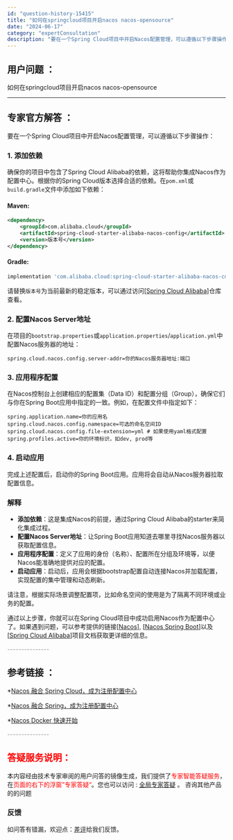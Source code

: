 ```yaml
---
id: "question-history-15415"
title: "如何在springcloud项目开启nacos nacos-opensource"
date: "2024-06-17"
category: "expertConsultation"
description: "要在一个Spring Cloud项目中开启Nacos配置管理，可以遵循以下步骤操作：### 1. 添加依赖确保你的项目中包含了Spring Cloud Alibaba的依赖，这将帮助你集成Nacos作为配置中心。根据你的Spring Cloud版本选择合适的依赖。在`pom.xml`或`build."
---
```


## 用户问题 ： 
 如何在springcloud项目开启nacos nacos-opensource 

---------------
## 专家官方解答 ：

要在一个Spring Cloud项目中开启Nacos配置管理，可以遵循以下步骤操作：

### 1. 添加依赖

确保你的项目中包含了Spring Cloud Alibaba的依赖，这将帮助你集成Nacos作为配置中心。根据你的Spring Cloud版本选择合适的依赖。在`pom.xml`或`build.gradle`文件中添加如下依赖：

#### Maven:
```xml
<dependency>
    <groupId>com.alibaba.cloud</groupId>
    <artifactId>spring-cloud-starter-alibaba-nacos-config</artifactId>
    <version>版本号</version>
</dependency>
```

#### Gradle:
```groovy
implementation 'com.alibaba.cloud:spring-cloud-starter-alibaba-nacos-config:版本号'
```
请替换`版本号`为当前最新的稳定版本，可以通过访问[[Spring Cloud Alibaba]](https://github.com/alibaba/spring-cloud-alibaba)仓库查看。

### 2. 配置Nacos Server地址

在项目的`bootstrap.properties`或`application.properties`/`application.yml`中配置Nacos服务器的地址：

```properties
spring.cloud.nacos.config.server-addr=你的Nacos服务器地址:端口
```

### 3. 应用程序配置

在Nacos控制台上创建相应的配置集（Data ID）和配置分组（Group），确保它们与你在Spring Boot应用中指定的一致。例如，在配置文件中指定如下：

```properties
spring.application.name=你的应用名
spring.cloud.nacos.config.namespace=可选的命名空间ID
spring.cloud.nacos.config.file-extension=yml # 如果使用yaml格式配置
spring.profiles.active=你的环境标识，如dev, prod等
```

### 4. 启动应用

完成上述配置后，启动你的Spring Boot应用。应用将会自动从Nacos服务器拉取配置信息。

### 解释

- **添加依赖**：这是集成Nacos的前提，通过Spring Cloud Alibaba的starter来简化集成过程。
- **配置Nacos Server地址**：让Spring Boot应用知道去哪里寻找Nacos服务器以获取配置信息。
- **应用程序配置**：定义了应用的身份（名称）、配置所在分组及环境等，以便Nacos能准确地提供对应的配置。
- **启动应用**：启动后，应用会根据bootstrap配置自动连接Nacos并加载配置，实现配置的集中管理和动态刷新。

请注意，根据实际场景调整配置项，比如命名空间的使用是为了隔离不同环境或业务的配置。

通过以上步骤，你就可以在Spring Cloud项目中成功启用Nacos作为配置中心了。如果遇到问题，可以参考提供的链接[[Nacos](https://github.com/alibaba/nacos)], [[Nacos Spring Boot](https://github.com/nacos-group/nacos-spring-boot-project)]以及[[Spring Cloud Alibaba](https://github.com/alibaba/spring-cloud-alibaba)]项目文档获取更详细的信息。


<font color="#949494">---------------</font> 


## 参考链接 ：

*[Nacos 融合 Spring Cloud，成为注册配置中心](https://nacos.io/docs/latest/ecology/use-nacos-with-spring-cloud)
 
 *[Nacos 融合 Spring，成为注册配置中心](https://nacos.io/docs/latest/ecology/use-nacos-with-spring)
 
 *[Nacos Docker 快速开始](https://nacos.io/docs/latest/quickstart/quick-start-docker)


 <font color="#949494">---------------</font> 
 


## <font color="#FF0000">答疑服务说明：</font> 

本内容经由技术专家审阅的用户问答的镜像生成，我们提供了<font color="#FF0000">专家智能答疑服务</font>，在<font color="#FF0000">页面的右下的浮窗”专家答疑“</font>。您也可以访问 : [全局专家答疑](https://opensource.alibaba.com/chatBot) 。 咨询其他产品的的问题

### 反馈
如问答有错漏，欢迎点：[差评](https://ai.nacos.io/user/feedbackByEnhancerGradePOJOID?enhancerGradePOJOId=15485)给我们反馈。
